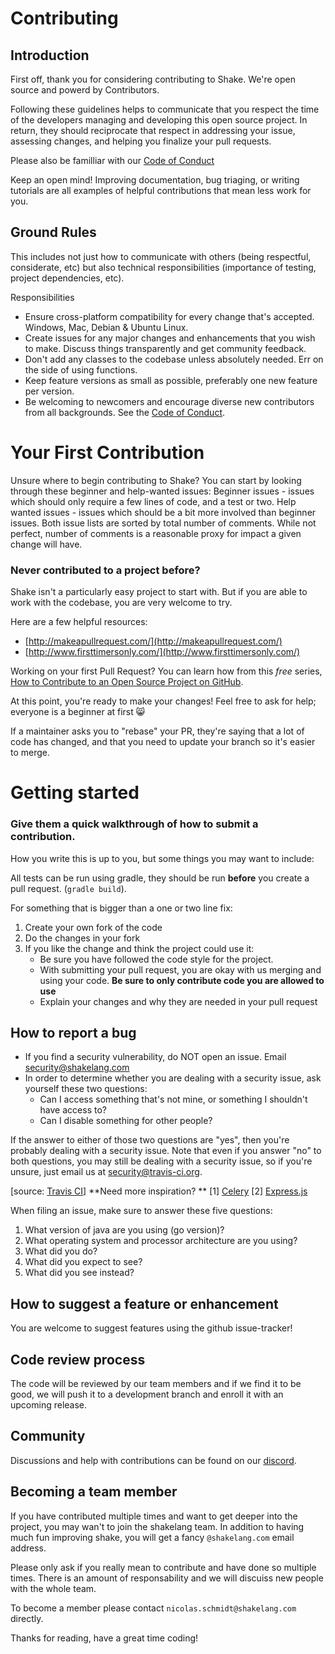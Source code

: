 # Contributing

## Introduction

First off, thank you for considering contributing to Shake. We're open source and powerd by Contributors.

Following these guidelines helps to communicate that you respect the time of the developers managing and developing this
open source project. In return, they should reciprocate that respect in addressing your issue, assessing changes, and
helping you finalize your pull requests.

Please also be familliar with our [Code of Conduct](https://github.com/shakelang/shake/CODE_OF_CONDUCT.md)

Keep an open mind! Improving documentation, bug triaging, or writing tutorials are all examples of helpful contributions
that mean less work for you.

## Ground Rules

This includes not just how to communicate with others (being respectful, considerate, etc) but also technical
responsibilities (importance of testing, project dependencies, etc).

Responsibilities

* Ensure cross-platform compatibility for every change that's accepted. Windows, Mac, Debian & Ubuntu Linux.
* Create issues for any major changes and enhancements that you wish to make. Discuss things transparently and get
  community feedback.
* Don't add any classes to the codebase unless absolutely needed. Err on the side of using functions.
* Keep feature versions as small as possible, preferably one new feature per version.
* Be welcoming to newcomers and encourage diverse new contributors from all backgrounds. See
  the [Code of Conduct](https://github.com/shakelang/shake/CODE_OF_CONDUCT.md).

# Your First Contribution

Unsure where to begin contributing to Shake? You can start by looking through these beginner and help-wanted issues:
Beginner issues - issues which should only require a few lines of code, and a test or two.
Help wanted issues - issues which should be a bit more involved than beginner issues.
Both issue lists are sorted by total number of comments. While not perfect, number of comments is a reasonable proxy for
impact a given change will have.

### Never contributed to a project before?

Shake isn't a particularly easy project to start with. But if you are able to work with the codebase, you are very
welcome to try.

Here are a few helpful resources:

- [http://makeapullrequest.com/](http://makeapullrequest.com/)
- [http://www.firsttimersonly.com/](http://www.firsttimersonly.com/)

Working on your first Pull Request? You can learn how from this *free*
series, [How to Contribute to an Open Source Project on GitHub](https://egghead.io/series/how-to-contribute-to-an-open-source-project-on-github).

At this point, you're ready to make your changes! Feel free to ask for help; everyone is a beginner at first :smile_cat:

If a maintainer asks you to "rebase" your PR, they're saying that a lot of code has changed, and that you need to update
your branch so it's easier to merge.

# Getting started

### Give them a quick walkthrough of how to submit a contribution.

How you write this is up to you, but some things you may want to include:

All tests can be run using gradle, they should be run **before** you create a pull request. (`gradle build`).

For something that is bigger than a one or two line fix:

1. Create your own fork of the code
2. Do the changes in your fork
3. If you like the change and think the project could use it:
    * Be sure you have followed the code style for the project.
    * With submitting your pull request, you are okay with us merging and using your code. **Be sure to only contribute
      code you are allowed to use**
    * Explain your changes and why they are needed in your pull request

## How to report a bug

- If you find a security vulnerability, do NOT open an issue.
  Email [security@shakelang.com](mailto:security@shakelang.com)
- In order to determine whether you are dealing with a security issue, ask yourself these two questions:
    * Can I access something that's not mine, or something I shouldn't have access to?
    * Can I disable something for other people?

If the answer to either of those two questions are "yes", then you're probably dealing with a security issue. Note that
even if you answer "no" to both questions, you may still be dealing with a security issue, so if you're unsure, just
email us at security@travis-ci.org.

[source: [Travis CI](https://github.com/travis-ci/travis-ci/blob/master/CONTRIBUTING.md)] **Need more inspiration?
** [1] [Celery](https://github.com/celery/celery/blob/master/CONTRIBUTING.rst#security) [2] [Express.js](https://github.com/expressjs/express/blob/master/Security.md)

When filing an issue, make sure to answer these five questions:

1. What version of java are you using (go version)?
2. What operating system and processor architecture are you using?
3. What did you do?
4. What did you expect to see?
5. What did you see instead?

## How to suggest a feature or enhancement

You are welcome to suggest features using the github issue-tracker!

## Code review process

The code will be reviewed by our team members and if we find it to be good, we will push it to a development branch and
enroll it with an upcoming release.

## Community

Discussions and help with contributions can be found on our [discord](https://discord.shakelang.com/).

## Becoming a team member

If you have contributed multiple times and want to get deeper into the project, you may wan't to join the shakelang
team. In addition to having much fun improving shake,
you will get a fancy `@shakelang.com` email address.

Please only ask if you really mean to contribute and have done so multiple times. There is an amount of responsability
and we will discuiss new people with the whole team.

To become a member please contact `nicolas.schmidt@shakelang.com` directly.

Thanks for reading, have a great time coding!
